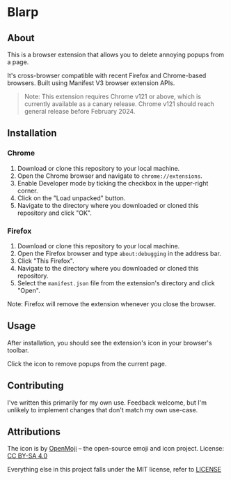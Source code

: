 # Blarp

## About

This is a browser extension that allows you to delete annoying popups from a page.

It's cross-browser compatible with recent Firefox and Chrome-based browsers. Built using Manifest V3 browser extension APIs.

> Note: This extension requires Chrome v121 or above, which is currently available as a canary release. Chrome v121 should reach general release before February 2024.

## Installation

### Chrome

1. Download or clone this repository to your local machine.
2. Open the Chrome browser and navigate to `chrome://extensions`.
3. Enable Developer mode by ticking the checkbox in the upper-right corner.
4. Click on the "Load unpacked" button.
5. Navigate to the directory where you downloaded or cloned this repository and click "OK".

### Firefox

1. Download or clone this repository to your local machine.
2. Open the Firefox browser and type `about:debugging` in the address bar.
3. Click "This Firefox".
4. Navigate to the directory where you downloaded or cloned this repository.
5. Select the `manifest.json` file from the extension's directory and click "Open".

Note: Firefox will remove the extension whenever you close the browser.

## Usage

After installation, you should see the extension's icon in your browser's toolbar.

Click the icon to remove popups from the current page.

## Contributing

I've written this primarily for my own use. Feedback welcome, but I'm unlikely to implement changes that don't match my own use-case.

## Attributions

The icon is by [OpenMoji](https://openmoji.org/) – the open-source emoji and icon project. License: [CC BY-SA 4.0](https://creativecommons.org/licenses/by-sa/4.0/#)

Everything else in this project falls under the MIT license, refer to [LICENSE](./LICENSE)
